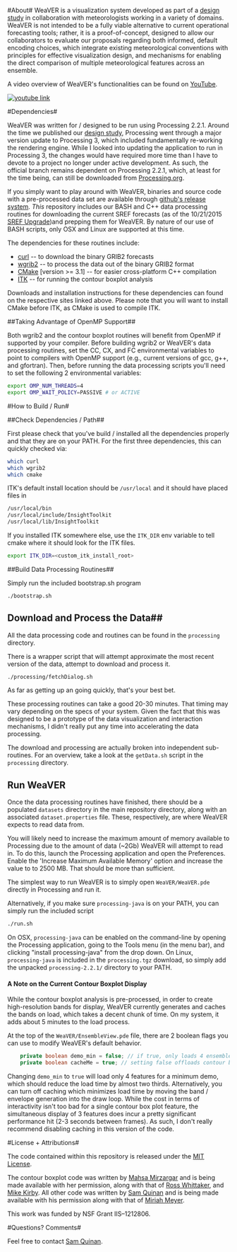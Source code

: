 #About#
WeaVER is a visualization system developed as part of a [design study](http://vdl.sci.utah.edu/publications/2015_infovis_weaver/) in collaboration with meteorologists working in a variety of domains. WeaVER is not intended to be a fully viable alternative to current operational forecasting tools; rather, it is a proof-of-concept, designed to allow our collaborators to evaluate our proposals regarding both informed, default encoding choices, which integrate existing meteorological conventions with principles for effective visualization design, and mechanisms for enabling the direct comparison of multiple meteorological features across an ensemble.

A video overview of WeaVER's functionalities can be found on [YouTube](https://www.youtube.com/watch?v=Egl_z6oF1oI).

[![youtube link](http://i.imgur.com/Hd0XPMF.jpg)](https://www.youtube.com/watch?v=Egl_z6oF1oI)


#Dependencies#

WeaVER was written for / designed to be run using Processing 2.2.1. Around the time we published our [design study](http://vdl.sci.utah.edu/publications/2015_infovis_weaver/), Processing went through a major version update to Processing 3, which included fundamentally re-working the rendering engine. While I looked into updating the application to run in Processing 3, the changes would have required more time than I have to devote to a project no longer under active development. As such, the official branch remains dependent on Processing 2.2.1, which, at least for the time being, can still be downloaded from [Processing.org](https://processing.org).

If you simply want to play around with WeaVER, binaries and source code with a pre-processed data set are available through [github's release system](https://github.com/samquinan/WeaVER/releases). *This* repository includes our BASH and C++ data processing routines for downloading the current SREF forecasts (as of the 10/21/2015 [SREF Upgrade](http://www.nws.noaa.gov/os/notification/tin15-32srefaae.htm))and prepping them for WeaVER. By nature of our use of BASH scripts, only OSX and Linux are supported at this time.

The dependencies for these routines include:

- [curl](http://curl.haxx.se) -- to download the binary GRIB2 forecasts
- [wgrib2](http://www.cpc.ncep.noaa.gov/products/wesley/wgrib2/) -- to process the data out of the binary GRIB2 format
- [CMake](https://cmake.org) [version >= 3.1] -- for easier cross-platform C++ compilation
- [ITK](http://www.itk.org) -- for running the contour boxplot analysis

Downloads and installation instructions for these dependencies can found on the respective sites linked above. Please note that you will want to install CMake before ITK, as CMake is used to compile ITK. 


##Taking Advantage of OpenMP Support##

Both wgrib2 and the contour boxplot routines will benefit from OpenMP if supported by your compiler. Before building wgrib2 or WeaVER's data processing routines, set the CC, CX, and FC environmental variables to point to compilers with OpenMP support (e.g., current versions of gcc, g++, and gfortran). Then, before running the data processing scripts you'll need to set the following 2 environmental variables:

```bash
export OMP_NUM_THREADS=4
export OMP_WAIT_POLICY=PASSIVE # or ACTIVE
```
 
#How to Build / Run#

##Check Dependencies / Path##

First please check that you've build / installed all the dependencies properly and that they are on your PATH. For the first three dependencies, this can quickly checked via:

```bash
which curl
which wgrib2
which cmake
```

ITK's default install location should be ```/usr/local``` and it should have placed files in

```bash
/usr/local/bin
/usr/local/include/InsightToolkit
/usr/local/lib/InsightToolkit
``` 

If you installed ITK somewhere else, use the ```ITK_DIR``` env variable to tell cmake where it should look for the ITK files.

```bash
export ITK_DIR=<custom_itk_install_root>
``` 

##Build Data Processing Routines##

Simply run the included bootstrap.sh program

```bash
./bootstrap.sh
```

## Download and Process the Data##

All the data processing code and routines can be found in the ```processing``` directory.

There is a wrapper script that will attempt approximate the most recent version of the data, attempt to download and process it.

```bash
./processing/fetchDialog.sh
```

As far as getting up an going quickly, that's your best bet.

These processing routines can take a good 20-30 minutes. That timing may vary depending on the specs of your system. Given the fact that this was designed to be a prototype of the data visualization and interaction mechanisms, I didn't really put any time into accelerating the data processing.

The download and processing are actually broken into independent sub-routines. For an overview, take a look at the ```getData.sh``` script in the ```processing``` directory.


## Run WeaVER ##

Once the data processing routines have finished, there should be a populated ```datasets``` directory in the main repository directory, along with an associated ```dataset.properties``` file. These, respectively, are where WeaVER expects to read data from.

You will likely need to increase the maximum amount of memory available to Processing due to the amount of data (~2Gb) WeaVER will attempt to read in. To do this, launch the Processing application and open the Preferences. Enable the 'Increase Maximum Available Memory' option and increase the value to to 2500 MB. That should be more than sufficient.

The simplest way to run WeaVER is to simply open ```WeaVER/WeaVER.pde``` directly in Processing and run it.

Alternatively, if you make sure ```processing-java``` is on your PATH, you can simply run the included script

```bash
./run.sh
```

On OSX, ```processing-java``` can be enabled on the command-line by opening the Processing application, going to the Tools menu (in the menu bar), and clicking "install processing-java" from the drop down. On Linux, ```processing-java``` is included in the ```processing.tgz``` download, so simply add the unpacked ```processing-2.2.1/``` directory to your PATH.

#### A Note on the Current Contour Boxplot Display ####

While the contour boxplot analysis is pre-processed, in order to create high-resolution bands for display, WeaVER currently generates and caches the bands on load, which takes a decent chunk of time. On my system, it adds about 5 minutes to the load process.  

At the top of the ```WeaVER/EnsembleView.pde``` file, there are 2 boolean flags you can use to modify WeaVER's default behavior.

```java
	private boolean demo_min = false; // if true, only loads 4 ensembles of features
	private boolean cacheMe = true; // setting false offloads contour boxplot envelope generation to the display loop -- shorter load time, but less responsive
```

Changing ```demo_min``` to ```true``` will load only 4 features for a minimum demo, which should reduce the load time by almost two thirds. Alternatively, you can turn off caching which minimizes load time by moving the band / envelope generation into the draw loop. While the cost in terms of interactivity isn't too bad for a single contour box plot feature, the simultaneous display of 3 features does incur a pretty significant performance hit (2-3 seconds between frames). As such, I don't really recommend disabling caching in this version of the code.

#License + Attributions#

The code contained within this repository is released under the [MIT License](https://tldrlegal.com/license/mit-license). 

The contour boxplot code was written by [Mahsa Mirzargar](http://www.cs.miami.edu/home/mirzargar/) and is being made available with her permission, along with that of [Ross Whittaker](http://www.cs.utah.edu/~whitaker/), and [Mike Kirby](http://www.cs.utah.edu/~kirby/). All other code was written by [Sam Quinan](http://www.sci.utah.edu/~samquinan/) and is being made available with his permission along with that of [Miriah Meyer](https://www.cs.utah.edu/~miriah/). 

This work was funded by NSF Grant IIS–1212806.

#Questions? Comments#

Feel free to contact [Sam Quinan](http://www.sci.utah.edu/~samquinan/).
